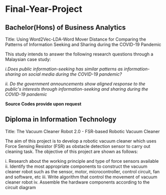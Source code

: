 # Final-Year-Project

## Bachelor(Hons) of Business Analytics
Title: Using Word2Vec-LDA-Word Mover Distance for Comparing the Patterns of Information Seeking and Sharing during the COVID-19 Pandemic

This study intends to answer the following research questions through a Malaysian case study: 

*i.Does public information-seeking has similar 
patterns as information-sharing on social media during the 
COVID-19 pandemic?*

*ii. Do the government announcements show aligned 
response to the public's interests through information-seeking and sharing during the COVID-19 pandemic*

**Source Codes provide upon request**

## Diploma in Information Technology 
Title: The Vacuum Cleaner Robot 2.0 - FSR-based Robotic Vacuum Cleaner

The aim of this project is to develop a robotic vacuum cleaner which uses Force Sensing Resistor (FSR) as obstacle detection sensor to carry out cleaning task.
The objective of this project are shown as follows:

i. Research about the working principle and type of force sensors available
ii. Identify the most appropriate components to construct the vacuum cleaner 
robot such as the sensor, motor, microcontroller, control circuit, fan and 
software, etc
iii. Write algorithm that control the movement of vacuum cleaner robot 
iv. Assemble the hardware components according to the circuit diagram
